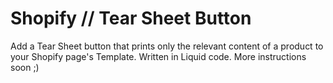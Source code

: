 # Shopify // Tear Sheet Button
Add a Tear Sheet button that prints only the relevant content of a product to your Shopify page's Template. Written in Liquid code. More instructions soon ;)
